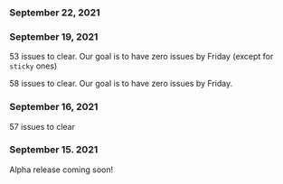 ### September 22, 2021

### September 19, 2021

53 issues to clear. Our goal is to have zero issues by Friday (except for `sticky` ones)

58 issues to clear. Our goal is to have zero issues by Friday.

### September 16, 2021

57 issues to clear

### September 15. 2021

Alpha release coming soon!
























 













































